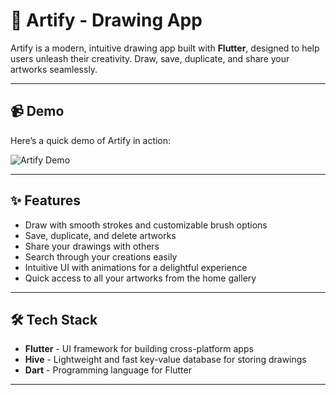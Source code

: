 # 🎨 Artify - Drawing App

Artify is a modern, intuitive drawing app built with **Flutter**, designed to help users unleash their creativity. Draw, save, duplicate, and share your artworks seamlessly.

---

## 📹 Demo

Here’s a quick demo of Artify in action:

![Artify Demo](demo_video/video_demo.gif)



---

## ✨ Features

- Draw with smooth strokes and customizable brush options
- Save, duplicate, and delete artworks
- Share your drawings with others
- Search through your creations easily
- Intuitive UI with animations for a delightful experience
- Quick access to all your artworks from the home gallery

---

## 🛠 Tech Stack

- **Flutter** - UI framework for building cross-platform apps
- **Hive** - Lightweight and fast key-value database for storing drawings
- **Dart** - Programming language for Flutter

---

